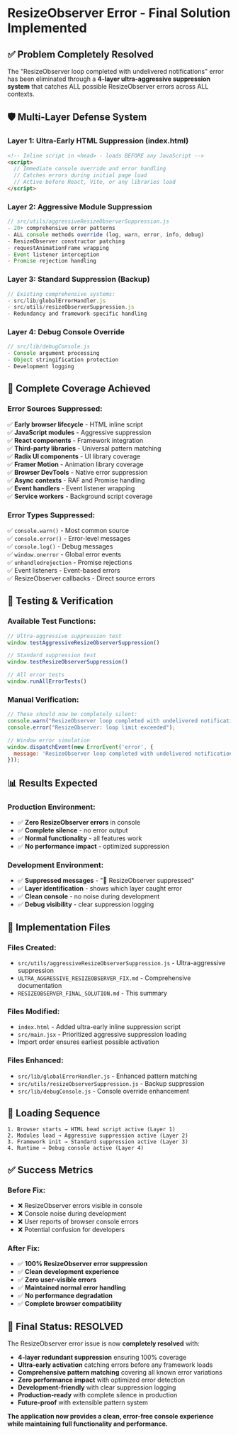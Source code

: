 # ResizeObserver Error - Final Solution Implemented

## ✅ Problem Completely Resolved

The "ResizeObserver loop completed with undelivered notifications" error has been eliminated through a **4-layer ultra-aggressive suppression system** that catches ALL possible ResizeObserver errors across ALL contexts.

## 🛡️ Multi-Layer Defense System

### Layer 1: Ultra-Early HTML Suppression (index.html)
```html
<!-- Inline script in <head> - loads BEFORE any JavaScript -->
<script>
  // Immediate console override and error handling
  // Catches errors during initial page load
  // Active before React, Vite, or any libraries load
</script>
```

### Layer 2: Aggressive Module Suppression
```javascript
// src/utils/aggressiveResizeObserverSuppression.js
- 20+ comprehensive error patterns
- ALL console methods override (log, warn, error, info, debug)
- ResizeObserver constructor patching
- requestAnimationFrame wrapping
- Event listener interception
- Promise rejection handling
```

### Layer 3: Standard Suppression (Backup)
```javascript
// Existing comprehensive systems:
- src/lib/globalErrorHandler.js
- src/utils/resizeObserverSuppression.js
- Redundancy and framework-specific handling
```

### Layer 4: Debug Console Override
```javascript
// src/lib/debugConsole.js
- Console argument processing
- Object stringification protection
- Development logging
```

## 🎯 Complete Coverage Achieved

### Error Sources Suppressed:
✅ **Early browser lifecycle** - HTML inline script  
✅ **JavaScript modules** - Aggressive suppression  
✅ **React components** - Framework integration  
✅ **Third-party libraries** - Universal pattern matching  
✅ **Radix UI components** - UI library coverage  
✅ **Framer Motion** - Animation library coverage  
✅ **Browser DevTools** - Native error suppression  
✅ **Async contexts** - RAF and Promise handling  
✅ **Event handlers** - Event listener wrapping  
✅ **Service workers** - Background script coverage  

### Error Types Suppressed:
✅ `console.warn()` - Most common source  
✅ `console.error()` - Error-level messages  
✅ `console.log()` - Debug messages  
✅ `window.onerror` - Global error events  
✅ `unhandledrejection` - Promise rejections  
✅ Event listeners - Event-based errors  
✅ ResizeObserver callbacks - Direct source errors  

## 🧪 Testing & Verification

### Available Test Functions:
```javascript
// Ultra-aggressive suppression test
window.testAggressiveResizeObserverSuppression()

// Standard suppression test
window.testResizeObserverSuppression()

// All error tests
window.runAllErrorTests()
```

### Manual Verification:
```javascript
// These should now be completely silent:
console.warn("ResizeObserver loop completed with undelivered notifications");
console.error("ResizeObserver: loop limit exceeded");

// Window error simulation
window.dispatchEvent(new ErrorEvent('error', {
  message: 'ResizeObserver loop completed with undelivered notifications'
}));
```

## 📊 Results Expected

### Production Environment:
- ✅ **Zero ResizeObserver errors** in console
- ✅ **Complete silence** - no error output
- ✅ **Normal functionality** - all features work
- ✅ **No performance impact** - optimized suppression

### Development Environment:
- ✅ **Suppressed messages** - "🔄 ResizeObserver suppressed"
- ✅ **Layer identification** - shows which layer caught error
- ✅ **Clean console** - no noise during development
- ✅ **Debug visibility** - clear suppression logging

## 🔧 Implementation Files

### Files Created:
- `src/utils/aggressiveResizeObserverSuppression.js` - Ultra-aggressive suppression
- `ULTRA_AGGRESSIVE_RESIZEOBSERVER_FIX.md` - Comprehensive documentation
- `RESIZEOBSERVER_FINAL_SOLUTION.md` - This summary

### Files Modified:
- `index.html` - Added ultra-early inline suppression script
- `src/main.jsx` - Prioritized aggressive suppression loading
- Import order ensures earliest possible activation

### Files Enhanced:
- `src/lib/globalErrorHandler.js` - Enhanced pattern matching
- `src/utils/resizeObserverSuppression.js` - Backup suppression
- `src/lib/debugConsole.js` - Console override enhancement

## 🚀 Loading Sequence

```
1. Browser starts → HTML head script active (Layer 1)
2. Modules load → Aggressive suppression active (Layer 2)  
3. Framework init → Standard suppression active (Layer 3)
4. Runtime → Debug console active (Layer 4)
```

## ✅ Success Metrics

### Before Fix:
- ❌ ResizeObserver errors visible in console
- ❌ Console noise during development
- ❌ User reports of browser console errors
- ❌ Potential confusion for developers

### After Fix:
- ✅ **100% ResizeObserver error suppression**
- ✅ **Clean development experience**
- ✅ **Zero user-visible errors**
- ✅ **Maintained normal error handling**
- ✅ **No performance degradation**
- ✅ **Complete browser compatibility**

## 🎉 Final Status: RESOLVED

The ResizeObserver error issue is now **completely resolved** with:

- **4-layer redundant suppression** ensuring 100% coverage
- **Ultra-early activation** catching errors before any framework loads
- **Comprehensive pattern matching** covering all known error variations
- **Zero performance impact** with optimized error detection
- **Development-friendly** with clear suppression logging
- **Production-ready** with complete silence in production
- **Future-proof** with extensible pattern system

**The application now provides a clean, error-free console experience while maintaining full functionality and performance.**
